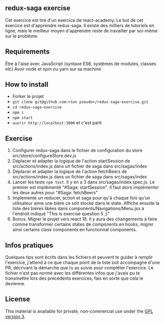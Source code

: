 ## redux-saga exercise

Cet exercice est tiré d'un exercice de react-academy.
Le but de cet exercice est d'apprendre redux-saga. Il existe des milliers de tutoriels en ligne, mais le meilleur moyen d'apprendre reste de travailler par soi-même sur le problème.

## Requirements
Être à l'aise avec JavaScript (syntaxe ES6, systèmes de modules, classes etc)
Avoir node et npm ou yarn sur sa machine

## How to install

- Forker le projet
- `git clone git@github.com:<ton pseudo>/redux-saga-exercise.git`
- `cd redux-saga-exercise`
- `npm i`
- `npm start`
- `ouvrir http://localhost:3000` et c'est parti


## Exercise

1. Configurer redux-saga dans le fichier de configuration du store src/store/configureStore.dev.js
2. Déplacer et adapter la logique de l'action startSession de src/actions/index.js dans un fichier de saga dans src/sagas/index
3. Déplacer et adapter la logique de l'action fetchBeers  de src/actions/index.js dans un fichier de saga dans src/sagas/index
4. Lancer les tests `npm test`. Il y en a 3 dans src/sagas/index.spec.js. Le premier est implémenté "#Saga: startSession". Il faut alors implémenter les deux autres pour "#Saga: fetchBeers"
5. Implemente un reducer, action et saga pour qu'à chaque fois qu'un utilisateur aime une bière ce soit stocké dans le state. Affiche ensuite la liste des bières likées dans components/Navigations/Menu.jsx à l'endroit indiqué "This is exercise question 5 ;)"
6. Bonus. Migrer le projet vers react 18. Il y aura des changements à faire comme transformer certains states de components en hooks, migrer ainsi certains class components en functionnal components.

## Infos pratiques

Quelques tips sont écrits dans les fichiers et peuvent te guider à remplir l'exercice, j'attend à ce que chaque point de la liste soit accompagné d'une PR, décrivant la démarche que tu as suivie pour compléter l'exercice.
Le fichier n'est pas normé avec les différentes infos que j'avais pu te transmettre lors des précédents exercices, fais en sorte que cela le devienne.

## License

This material is available for private, non-commercial use under the [GPL version 3](http://www.gnu.org/licenses/gpl-3.0-standalone.html).

